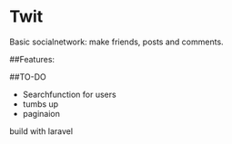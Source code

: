 # Twit

Basic socialnetwork: make friends, posts and comments.

##Features:


##TO-DO
* Searchfunction for users
* tumbs up
* paginaion

build with laravel
